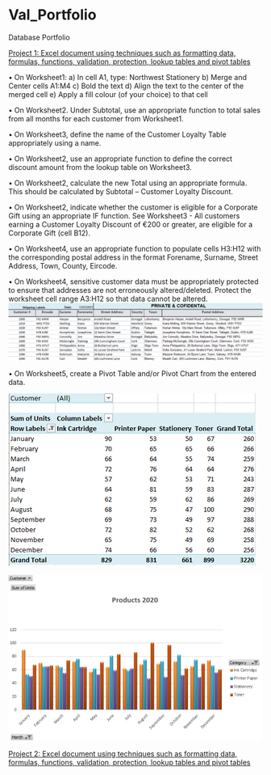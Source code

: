 # Val_Portfolio
Database Portfolio

[Project 1: Excel document using techniques such as formatting data, formulas, functions, validation, protection,
lookup tables and pivot tables](https://drive.google.com/file/d/1UG-7avP7cXOY2ypmVMntaw-ipCC5fQLU/view?usp=sharing)


• On Worksheet1:
a) In cell A1, type: Northwest Stationery
b) Merge and Center cells A1:M4
c) Bold the text
d) Align the text to the center of the merged cell
e) Apply a fill colour (of your choice) to that cell

• On Worksheet2. Under Subtotal, use an appropriate function to total sales from all
months for each customer from Worksheet1. 

• On Worksheet3, define the name of the Customer Loyalty Table appropriately using a
name.

• On Worksheet2, use an appropriate function to define the correct discount amount
from the lookup table on Worksheet3.

• On Worksheet2, calculate the new Total using an appropriate formula. This should be
calculated by Subtotal – Customer Loyalty Discount.

• On Worksheet2, indicate whether the customer is eligible for a Corporate Gift using an
appropriate IF function. See Worksheet3 - All customers earning a Customer Loyalty Discount of €200 or
greater, are eligible for a Corporate Gift (cell B12).

• On Worksheet4, use an appropriate function to populate cells H3:H12 with the
corresponding postal address in the format Forename, Surname, Street Address, Town,
County, Eircode.

• On Worksheet4, sensitive customer data must be appropriately protected to ensure
that addresses are not erroneously altered/deleted. Protect the worksheet cell range
A3:H12 so that data cannot be altered. 
![](https://github.com/valeriavaldiviabaeza/Val_Portfolio/blob/main/Images/Shipping%20labels.PNG)

• On Worksheet5, create a Pivot Table and/or Pivot Chart from the entered data.

![](https://github.com/valeriavaldiviabaeza/Val_Portfolio/blob/main/Images/Table.PNG)

![](https://github.com/valeriavaldiviabaeza/Val_Portfolio/blob/main/Images/Pivot.PNG)


[Project 2: Excel document using techniques such as formatting data, formulas, functions, validation, protection,
lookup tables and pivot tables](https://docs.google.com/spreadsheets/d/1eBbATVEAaqtyMWbYv44O-ziWuUgrFE7X/edit#gid=775999647)

